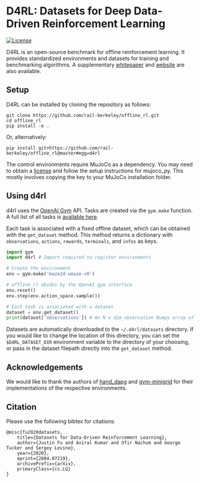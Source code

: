 # D4RL: Datasets for Deep Data-Driven Reinforcement Learning
[![License](https://img.shields.io/badge/License-Apache%202.0-blue.svg)](https://opensource.org/licenses/Apache-2.0)


D4RL is an open-source benchmark for offline reinforcement learning. It provides standardized environments and datasets for training and benchmarking algorithms. A supplementary [whitepaper](https://arxiv.org/abs/2004.07219) and [website](https://sites.google.com/view/d4rl/home) are also available.

## Setup

D4RL can be installed by cloning the repository as follows:
```
git clone https://github.com/rail-berkeley/offline_rl.git
cd offline_rl
pip install -e .
```

Or, alternatively:
```
pip install git+https://github.com/rail-berkeley/offline_rl@master#egg=d4rl
```

The control environments require MuJoCo as a dependency. You may need to obtain a [license](https://www.roboti.us/license.html) and follow the setup instructions for mujoco_py. This mostly involves copying the key to your MuJoCo installation folder.

## Using d4rl

d4rl uses the [OpenAI Gym](https://github.com/openai/gym) API. Tasks are created via the `gym.make` function. A full list of all tasks is [available here](https://github.com/rail-berkeley/offline_rl/wiki/Tasks).

Each task is associated with a fixed offline dataset, which can be obtained with the `get_dataset` method. This method returns a dictionary with `observations`, `actions`, `rewards`, `terminals`, and `infos` as keys. 

```python
import gym
import d4rl # Import required to register environments

# Create the environment
env = gym.make('maze2d-umaze-v0')

# offline_rl abides by the OpenAI gym interface
env.reset()
env.step(env.action_space.sample())

# Each task is associated with a dataset
dataset = env.get_dataset()
print(dataset['observations']) # An N x dim_observation Numpy array of observations
```

Datasets are automatically downloaded to the `~/.d4rl/datasets` directory. If you would like to change the location of this directory, you can set the `$D4RL_DATASET_DIR` environment variable to the directory of your choosing, or pass in the dataset filepath directly into the `get_dataset` method.

## Acknowledgements

We would like to thank the authors of [hand_dapg](https://github.com/aravindr93/hand_dapg) and [gym-minigrid](https://github.com/maximecb/gym-minigrid) for their implementations of the respective environments.

## Citation

Please use the following bibtex for citations:

```
@misc{fu2020datasets,
    title={Datasets for Data-Driven Reinforcement Learning},
    author={Justin Fu and Aviral Kumar and Ofir Nachum and George Tucker and Sergey Levine},
    year={2020},
    eprint={2004.07219},
    archivePrefix={arXiv},
    primaryClass={cs.LG}
}
```

